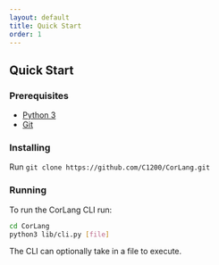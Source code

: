 ```yaml
---
layout: default
title: Quick Start
order: 1
---
```


## Quick Start

### Prerequisites

- [Python 3](https://python.org)
- [Git](https://git-scm.com)

### Installing

Run `git clone https://github.com/C1200/CorLang.git`

### Running

To run the CorLang CLI run:
```bash
cd CorLang
python3 lib/cli.py [file]
```

The CLI can optionally take in a file to execute.